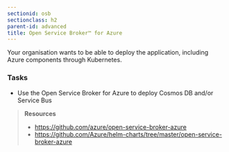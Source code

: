 ```yaml
---
sectionid: osb
sectionclass: h2
parent-id: advanced
title: Open Service Broker™ for Azure
---
```


Your organisation wants to be able to deploy the application, including Azure components through Kubernetes.

### Tasks

* Use the Open Service Broker for Azure to deploy Cosmos DB and/or Service Bus

> **Resources**
> * <https://github.com/azure/open-service-broker-azure>
> * <https://github.com/Azure/helm-charts/tree/master/open-service-broker-azure>